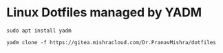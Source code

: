 # Linux Dotfiles managed by YADM

````
sudo apt install yadm
````

````
yadm clone -f https://gitea.mishracloud.com/Dr.PranavMishra/dotfiles
````



